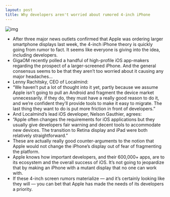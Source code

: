 ```yaml
---
layout: post
title: Why developers aren't worried about rumored 4-inch iPhone
---
```

![img](http://media.idownloadblog.com/wp-content/uploads/2012/05/4-inch-iphone-1.jpg)
* After three major news outlets confirmed that Apple was ordering larger smartphone displays last week, the 4-inch iPhone theory is quickly going from rumor to fact. It seems like everyone is giving into the idea, including developers.
* GigaOM recently polled a handful of high-profile iOS app-makers regarding the prospect of a larger-screened iPhone. And the general consensus seems to be that they aren’t too worried about it causing any major headaches…
* Lenny Rachitsky, CEO of Localmind:
* “We haven’t put a lot of thought into it yet, partly because we assume Apple isn’t going to pull an Android and fragment the device market unnecessarily. if they do, they must have a really good reason to do it, and we’re confident they’ll provide tools to make it easy to migrate. The last thing they want to do is put more friction in front of developers.”
* And Localmind’s lead iOS developer, Nelson Gauthier, agrees:
* “Apple often changes the requirements for iOS applications but they usually give developers fair warning and decent tools to accommodate new devices. The transition to Retina display and iPad were both relatively straightforward.”
* These are actually really good counter-arguments to the notion that Apple would not change the iPhone’s display out of fear of fragmenting the platform.
* Apple knows how important developers, and their 600,000+ apps, are to its ecosystem and the overall success of iOS. It’s not going to jeopardize that by making an iPhone with a mutant display that no one can work with.
* If these 4-inch screen rumors materialize — and it’s certainly looking like they will — you can bet that Apple has made the needs of its developers a priority.

